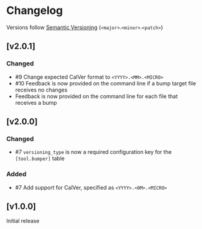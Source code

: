 # Changelog
Versions follow [Semantic Versioning](https://semver.org/spec/v2.0.0.html) (`<major>`.`<minor>`.`<patch>`)

## [v2.0.1]
### Changed
* #9 Change expected CalVer format to `<YYYY>.<MM>.<MICRO>`
* #10 Feedback is now provided on the command line if a bump target file receives no changes
* Feedback is now provided on the command line for each file that receives a bump

## [v2.0.0]
### Changed
* #7 `versioning_type` is now a required configuration key for the `[tool.bumper]` table

### Added
* #7 Add support for CalVer, specified as `<YYYY>.<0M>.<MICRO>`

## [v1.0.0]
Initial release
